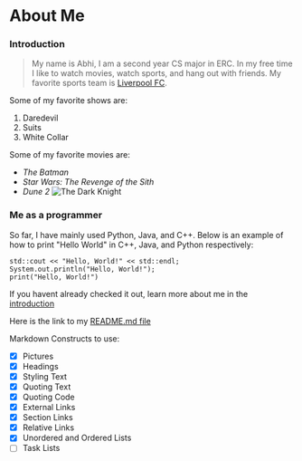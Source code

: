 # About Me

### Introduction

> My name is Abhi, I am a second year CS major in ERC. In my free time I like to watch movies, watch sports, and hang out with friends. My favorite sports team is [Liverpool FC](https://www.liverpoolfc.com/).

Some of my favorite shows are:
1. Daredevil
2. Suits
3. White Collar


Some of my favorite movies are:
* *The Batman*
* *Star Wars: The Revenge of the Sith*
* *Dune 2*
![The Dark Knight](https://mondoshop.com/cdn/shop/products/FRANCESCO_FRANCAVILLA_The_Batman_REG_LARGE_5e7af534-0e49-4290-8031-561e8ae7442e_1024x.png?v=1665106686)

### Me as a programmer

So far, I have mainly used Python, Java, and C++. Below is an example of how to print "Hello World" in C++, Java, and Python respectively:

```
std::cout << "Hello, World!" << std::endl;
System.out.println("Hello, World!");
print("Hello, World!")
```
If you havent already checked it out, learn more about me in the [introduction](#introduction)

Here is the link to my [README.md file](README.md)

Markdown Constructs to use:
- [x] Pictures
- [x] Headings
- [x] Styling Text
- [x] Quoting Text
- [x] Quoting Code
- [x] External Links
- [x] Section Links
- [x] Relative Links
- [x] Unordered and Ordered Lists
- [ ] Task Lists
